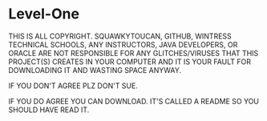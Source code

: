 # Level-One
THIS IS ALL COPYRIGHT. SQUAWKYTOUCAN, GITHUB, WINTRESS TECHNICAL SCHOOLS, ANY INSTRUCTORS, JAVA DEVELOPERS, OR ORACLE ARE NOT RESPONSIBLE FOR ANY GLITCHES/VIRUSES THAT THIS PROJECT(S) CREATES IN YOUR COMPUTER AND IT IS YOUR FAULT FOR DOWNLOADING IT AND WASTING SPACE ANYWAY.

IF YOU DON'T AGREE PLZ DON'T SUE.

IF YOU DO AGREE YOU CAN DOWNLOAD.
IT'S CALLED A README SO YOU SHOULD HAVE READ IT. 
